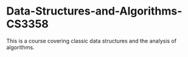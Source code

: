 # Data-Structures-and-Algorithms-CS3358
This is a course covering classic data structures and the analysis of algorithms.
